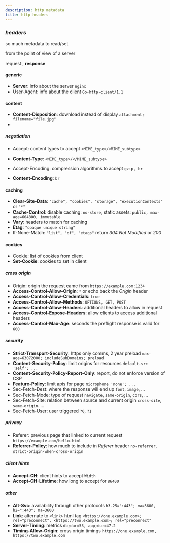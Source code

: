 ```yaml
---
description: http metadata
title: http headers
---
```


### _headers_

so much metadata to read/set

from the point of view of a server

request , **response**

#### generic

- **Server**: info about the server `nginx`
- User-Agent: info about the client `Go-http-client/1.1`

#### content

- **Content-Disposition**: download instead of display `attachment; filename="file.jpg"`
-

##### _negotiation_

- Accept: content types to accept `<MIME_type>/<MIME_subtype>`
- **Content-Type**: `<MIME_type>/</MIME_subtype>`

- Accept-Encoding: compression algorithms to accept `gzip, br`
- **Content-Encoding**: `br`

#### caching

- **Clear-Site-Data**: `"cache", "cookies", "storage", "executionContexts"` or `"*"`
- **Cache-Control**: disable caching: `no-store`, static assets: `public, max-age=604800, immutable`
- **Vary**: headers to match for caching
- **Etag**: `"opaque unique string"`
- If-None-Match: `"list", "of", "etags"` return _304 Not Modified_ or _200_

#### cookies

- Cookie: list of cookies from client
- **Set-Cookie**: cookies to set in client

##### _cross origin_

- Origin: origin the request came from `https://example.com:1234`
- **Access-Control-Allow-Origin**: `*` or echo back the _Origin_ header
- **Access-Control-Allow-Credentials**: `true`
- **Access-Control-Allow-Methods**: `OPTIONS, GET, POST`
- **Access-Control-Allow-Headers**: additional headers to allow in request
- **Access-Control-Expose-Headers**: allow clients to access additional headers
- **Access-Control-Max-Age**: seconds the preflight response is valid for `600`

##### _security_

- **Strict-Transport-Security**: https only comms, 2 year preload `max-age=63072000; includeSubDomains; preload`
- **Content-Security-Policy**: limit origins for resources `default-src 'self'; ...`
- **Content-Security-Policy-Report-Only**: report, do not enforce version of CSP
- **Feature-Policy**: limit apis for page `microphone 'none'; ...`
- Sec-Fetch-Dest: where the response will end up `font`, `image`, ...
- Sec-Fetch-Mode: type of request `navigate`, `same-origin`, `cors`, ...
- Sec-Fetch-Site: relation between source and current origin `cross-site`, `same-origin`. ...
- Sec-Fetch-User: user triggered `?0`, `?1`

##### _privacy_

- Referer: previous page that linked to current request `https://example.com/hello.html`
- **Referrer-Policy**: how much to include in _Referer_ header `no-referrer`, `strict-origin-when-cross-origin`

##### _client hints_

- **Accept-CH**: client hints to accept `Width`
- **Accept-CH-Lifetime**: how long to accept for `86400`

##### _other_

- **Alt-Svc**: availability through other protocols `h3-25=":443"; ma=3600, h2=":443"; ma=3600`
- **Link**: alternate to `<link>` html tag `<https://one.example.com>; rel="preconnect", <https://two.example.com>; rel="preconnect"`
- **Server-Timing**: metrics `db;dur=53, app;dur=47.2`
- **Timing-Allow-Origin**: cross origin timings `https://one.example.com, https://two.example.com`
